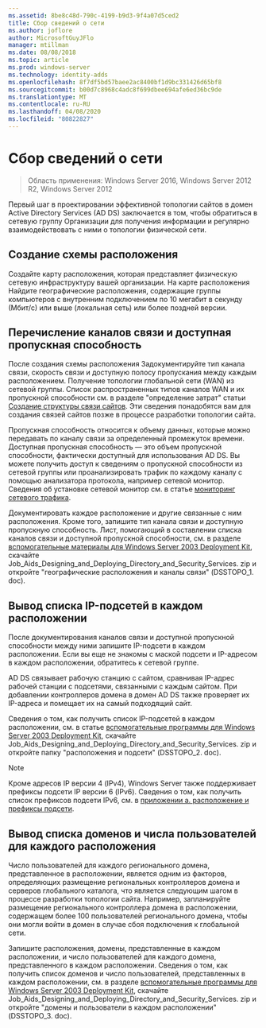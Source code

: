 ```yaml
---
ms.assetid: 8be8c48d-790c-4199-b9d3-9f4a07d5ced2
title: Сбор сведений о сети
ms.author: joflore
author: MicrosoftGuyJFlo
manager: mtillman
ms.date: 08/08/2018
ms.topic: article
ms.prod: windows-server
ms.technology: identity-adds
ms.openlocfilehash: 8f7df5bd57baee2ac8400bf1d9bc331426d65bf8
ms.sourcegitcommit: b00d7c8968c4adc8f699dbee694afe6ed36bc9de
ms.translationtype: MT
ms.contentlocale: ru-RU
ms.lasthandoff: 04/08/2020
ms.locfileid: "80822827"
---
```

# <a name="collecting-network-information"></a>Сбор сведений о сети

>Область применения: Windows Server 2016, Windows Server 2012 R2, Windows Server 2012

Первый шаг в проектировании эффективной топологии сайтов в домен Active Directory Services (AD DS) заключается в том, чтобы обратиться в сетевую группу Организации для получения информации и регулярно взаимодействовать с ними о топологии физической сети.  
  
## <a name="creating-a-location-map"></a>Создание схемы расположения

Создайте карту расположения, которая представляет физическую сетевую инфраструктуру вашей организации. На карте расположения Найдите географические расположения, содержащие группы компьютеров с внутренним подключением по 10 мегабит в секунду (Мбит/с) или выше (локальная сеть) или более поздней версии.  
  
## <a name="listing-communication-links-and-available-bandwidth"></a>Перечисление каналов связи и доступная пропускная способность

После создания схемы расположения Задокументируйте тип канала связи, скорость связи и доступную полосу пропускания между каждым расположением. Получение топологии глобальной сети (WAN) из сетевой группы. Список распространенных типов каналов WAN и их пропускной способности см. в разделе "определение затрат" статьи [Создание структуры связи сайтов](../../ad-ds/plan/Creating-a-Site-Link-Design.md). Эти сведения понадобятся вам для создания связей сайтов позже в процессе разработки топологии сайта.  
  
Пропускная способность относится к объему данных, которые можно передавать по каналу связи за определенный промежуток времени. Доступная пропускная способность — это объем пропускной способности, фактически доступный для использования AD DS. Вы можете получить доступ к сведениям о пропускной способности из сетевой группы или проанализировать трафик по каждому каналу с помощью анализатора протокола, например сетевой монитор. Сведения об установке сетевой монитор см. в статье [мониторинг сетевого трафика](https://go.microsoft.com/fwlink/?LinkId=107058).  
  
Документировать каждое расположение и другие связанные с ним расположения. Кроме того, запишите тип канала связи и доступную пропускную способность. Лист, помогающий в составлении списка каналов связи и доступной пропускной способности, см. в разделе [вспомогательные материалы для Windows Server 2003 Deployment Kit](https://go.microsoft.com/fwlink/?LinkID=102558), скачайте Job_Aids_Designing_and_Deploying_Directory_and_Security_Services. zip и откройте "географические расположения и каналы связи" (DSSTOPO_1. doc).  
  
## <a name="listing-ip-subnets-within-each-location"></a>Вывод списка IP-подсетей в каждом расположении

После документирования каналов связи и доступной пропускной способности между ними запишите IP-подсети в каждом расположении. Если вы еще не знакомы с маской подсети и IP-адресом в каждом расположении, обратитесь к сетевой группе.  
  
AD DS связывает рабочую станцию с сайтом, сравнивая IP-адрес рабочей станции с подсетями, связанными с каждым сайтом. При добавлении контроллеров домена в домен AD DS также проверяет их IP-адреса и помещает их на самый подходящий сайт.  
  
Сведения о том, как получить список IP-подсетей в каждом расположении, см. в статье [вспомогательные программы для Windows Server 2003 Deployment Kit](https://go.microsoft.com/fwlink/?LinkID=102558), скачайте Job_Aids_Designing_and_Deploying_Directory_and_Security_Services. zip и откройте папку "расположения и подсети" (DSSTOPO_2. doc).  
  
> [!NOTE]  
> Кроме адресов IP версии 4 (IPv4), Windows Server также поддерживает префиксы подсети IP версии 6 (IPv6). Сведения о том, как получить список префиксов подсети IPv6, см. в [приложении а. расположение и префиксы подсети](../../ad-ds/plan/Appendix-A--Locations-and-Subnet-Prefixes.md).  

## <a name="listing-domains-and-number-of-users-for-each-location"></a>Вывод списка доменов и числа пользователей для каждого расположения

Число пользователей для каждого регионального домена, представленное в расположении, является одним из факторов, определяющих размещение региональных контроллеров домена и серверов глобального каталога, что является следующим шагом в процессе разработки топологии сайта. Например, запланируйте размещение регионального контроллера домена в расположении, содержащем более 100 пользователей регионального домена, чтобы они могли войти в домен в случае сбоя подключения к глобальной сети.  
  
Запишите расположения, домены, представленные в каждом расположении, и число пользователей для каждого домена, представленного в каждом расположении. Сведения о том, как получить список доменов и число пользователей, представленных в каждом расположении, см. в разделе [вспомогательные программы для Windows Server 2003 Deployment Kit](https://go.microsoft.com/fwlink/?LinkID=102558), скачайте Job_Aids_Designing_and_Deploying_Directory_and_Security_Services. zip и откройте "домены и пользователи в каждом расположении" (DSSTOPO_3. doc).  
